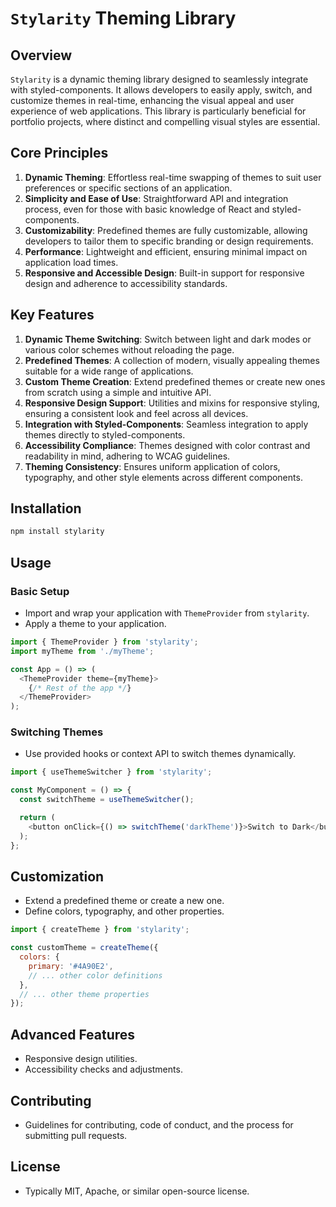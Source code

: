 # `Stylarity` Theming Library

## Overview

`Stylarity` is a dynamic theming library designed to seamlessly integrate with styled-components. It allows developers to easily apply, switch, and customize themes in real-time, enhancing the visual appeal and user experience of web applications. This library is particularly beneficial for portfolio projects, where distinct and compelling visual styles are essential.

## Core Principles

1. **Dynamic Theming**: Effortless real-time swapping of themes to suit user preferences or specific sections of an application.
2. **Simplicity and Ease of Use**: Straightforward API and integration process, even for those with basic knowledge of React and styled-components.
3. **Customizability**: Predefined themes are fully customizable, allowing developers to tailor them to specific branding or design requirements.
4. **Performance**: Lightweight and efficient, ensuring minimal impact on application load times.
5. **Responsive and Accessible Design**: Built-in support for responsive design and adherence to accessibility standards.

## Key Features

1. **Dynamic Theme Switching**: Switch between light and dark modes or various color schemes without reloading the page.
2. **Predefined Themes**: A collection of modern, visually appealing themes suitable for a wide range of applications.
3. **Custom Theme Creation**: Extend predefined themes or create new ones from scratch using a simple and intuitive API.
4. **Responsive Design Support**: Utilities and mixins for responsive styling, ensuring a consistent look and feel across all devices.
5. **Integration with Styled-Components**: Seamless integration to apply themes directly to styled-components.
6. **Accessibility Compliance**: Themes designed with color contrast and readability in mind, adhering to WCAG guidelines.
7. **Theming Consistency**: Ensures uniform application of colors, typography, and other style elements across different components.

## Installation

```bash
npm install stylarity
```

## Usage

### Basic Setup

- Import and wrap your application with `ThemeProvider` from `stylarity`.
- Apply a theme to your application.

```javascript
import { ThemeProvider } from 'stylarity';
import myTheme from './myTheme';

const App = () => (
  <ThemeProvider theme={myTheme}>
    {/* Rest of the app */}
  </ThemeProvider>
);
```

### Switching Themes

- Use provided hooks or context API to switch themes dynamically.

```javascript
import { useThemeSwitcher } from 'stylarity';

const MyComponent = () => {
  const switchTheme = useThemeSwitcher();

  return (
    <button onClick={() => switchTheme('darkTheme')}>Switch to Dark</button>
  );
};
```

## Customization

- Extend a predefined theme or create a new one.
- Define colors, typography, and other properties.

```javascript
import { createTheme } from 'stylarity';

const customTheme = createTheme({
  colors: {
    primary: '#4A90E2',
    // ... other color definitions
  },
  // ... other theme properties
});
```

## Advanced Features

- Responsive design utilities.
- Accessibility checks and adjustments.

## Contributing

- Guidelines for contributing, code of conduct, and the process for submitting pull requests.

## License

- Typically MIT, Apache, or similar open-source license.
